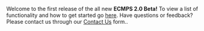 Welcome to the first release of the all new **ECMPS 2.0 Beta!** To view a list of functionality and how to get started go [here]. Have questions or feedback? Please contact us through our [Contact Us] form..

[here]: <https://api.epa.gov/easey/dev/content-mgmt/ecmps/quick-start>
[Contact Us]: <https://easey-dev.app.cloud.gov/ecmps/help-support>
